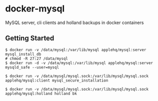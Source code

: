 docker-mysql
============

MySQL server, cli clients and holland backups in docker containers

Getting Started
---------------

```
$ docker run -v /data/mysql:/var/lib/mysql applehq/mysql:server mysql_install_db
# chmod -R 27:27 /data/mysql
$ docker run -d -v /data/mysql:/var/lib/mysql applehq/mysql:server mysqld_safe --user=mysql

$ docker run -v /data/mysql/mysql.sock:/var/lib/mysql/mysql.sock applehq/mysql:client mysql_secure_installation

$ docker run -v /data/mysql/mysql.sock:/var/lib/mysql/mysql.sock applehq/mysql:holland holland bk
```
